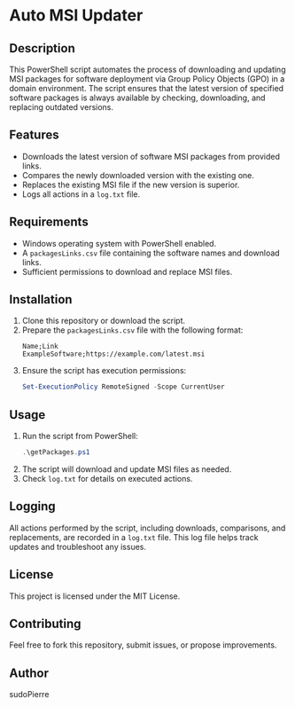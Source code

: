 # Auto MSI Updater

## Description
This PowerShell script automates the process of downloading and updating MSI packages for software deployment via Group Policy Objects (GPO) in a domain environment. The script ensures that the latest version of specified software packages is always available by checking, downloading, and replacing outdated versions.

## Features
- Downloads the latest version of software MSI packages from provided links.
- Compares the newly downloaded version with the existing one.
- Replaces the existing MSI file if the new version is superior.
- Logs all actions in a `log.txt` file.

## Requirements
- Windows operating system with PowerShell enabled.
- A `packagesLinks.csv` file containing the software names and download links.
- Sufficient permissions to download and replace MSI files.

## Installation
1. Clone this repository or download the script.
2. Prepare the `packagesLinks.csv` file with the following format:
   ```csv
   Name;Link
   ExampleSoftware;https://example.com/latest.msi
   ```
3. Ensure the script has execution permissions:
   ```powershell
   Set-ExecutionPolicy RemoteSigned -Scope CurrentUser
   ```

## Usage
1. Run the script from PowerShell:
   ```powershell
   .\getPackages.ps1
   ```
2. The script will download and update MSI files as needed.
3. Check `log.txt` for details on executed actions.

## Logging
All actions performed by the script, including downloads, comparisons, and replacements, are recorded in a `log.txt` file. This log file helps track updates and troubleshoot any issues.

## License
This project is licensed under the MIT License.

## Contributing
Feel free to fork this repository, submit issues, or propose improvements.

## Author
sudoPierre


